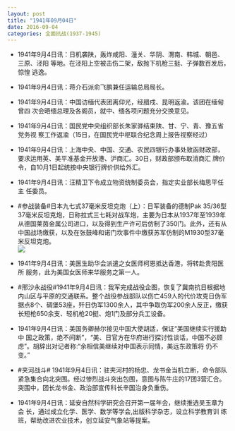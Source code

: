```yaml
---
layout: post
title: "1941年09月04日"
date: 2016-09-04
categories: 全面抗战(1937-1945)
---
```


<meta name="referrer" content="no-referrer" />

- 1941年9月4日讯：日机袭陕，轰炸咸阳、潼关、华阴、渭南、韩城、朝邑、三原、泾阳 等地。在泾阳上空被击伤二架，敌抛下机枪三挺、子弹数百发后，惊惶 逃逸。 

- 1941年9月4日讯：蒋介石派俞飞鹏兼任运输总局局长。 

- 1941年9月4日讯：中国访缅代表团离仰光，经腊戍、昆明返渝。该团在缅甸曾四 次会晤缅总理及各阁员，就中、缅各项问题充分交换意见。 

- 1941年9月4日讯：国民党中央组织部长朱家骅结束陕、甘、宁、青、豫五省党务视 察工作返渝（15日，在国民党中枢联合纪念周上报告视察经过） 

- 1941年9月4日讯：上海中央、中国、交通、农民四银行办事处致函财政部， 要求运用英、美平准基金开放港、沪商汇。30日，财政部颁布取消商汇 牌价令，自10月1日起统按中央银行牌价供给外汇。 

- 1941年9月4日讯：汪精卫下令成立物资统制委员会，指定实业部长梅思平任主 任委员。 

- #参战装备#日本九七式37毫米反坦克炮（上）：日军装备的德制Pak 35/36型37毫米反坦克炮，日称拉式三七耗对战车炮，主要为日本从1937年至1939年从德国莱茵金属公司进口，以及得到生产许可后仿制了350门。此外，还有从中国战场缴获，以及在张鼓峰和诺门坎事件中缴获苏军仿制的M1930型37毫米反坦克炮。 <br/><img src="https://ww2.sinaimg.cn/large/aca367d8jw1f7hbnex01lj21jk0vyqjy.jpg" />

- 1941年9月4日讯：美医生助华会派遣之女医师柯恩抵达香港，将转赴贵阳医所 服务，此为美国女医师来华服务之第一人。 

- #邢沙永战役#1941年9月4日讯：我军完成战役企图，恢复了冀南抗日根据地内山区与平原的交通联系。整个战役参战部队以伤亡459人的代价攻克日伪军据点8个、碉堡53座，歼日伪军1300余人，其中争取伪军200余人反正，缴获长短枪650余支、轻机枪20挺、炮1门及部分兵工设备。 

- 1941年9月4日讯：美国务卿赫尔接见中国大使胡适，保证“美国继续实行援助中 国之政策，绝不间断”，“美、日官方在华府进行探讨性谈话，中国不必顾 虑”。胡辞出对记者称:“余相信美继续对中国表示同情，美远东政策将 仍不变。” 

- #夹河战斗# 1941年9月4日讯：驻夹河村的杨忠、龙书金当机立断，命令部队紧急集合向北突围。经过惨烈战斗突出包围，意图与陈牛庄的17团3营汇合。突围中，团长龙书金、政治部宣传科长辛国治身负重伤。 

- 1941年9月4日讯：延安自然科学研究会召开第一届年会，继续推选吴玉章为会 长，通过成立化学、医学、数学等学会,出版科学杂志，设立科学教育训 练班，帮助改进农业技术，创立延安气象站等提案。 

